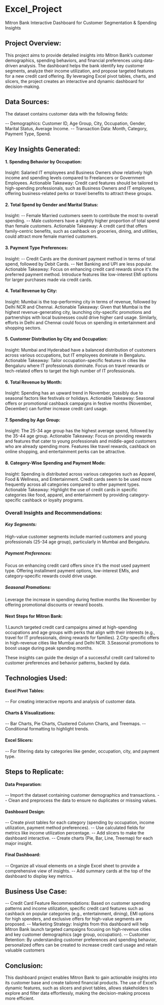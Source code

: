 # Excel_Project
Mitron Bank Interactive Dashboard for Customer Segmentation & Spending Insights

## Project Overview:
This project aims to provide detailed insights into Mitron Bank’s customer demographics, spending behaviors, and financial preferences using data-driven analysis. The dashboard helps the bank identify key customer segments, analyze their income utilization, and propose targeted features for a new credit card offering. By leveraging Excel pivot tables, charts, and slicers, the project creates an interactive and dynamic dashboard for decision-making.

## Data Sources:
The dataset contains customer data with the following fields:

-- Demographics: Customer ID, Age Group, City, Occupation, Gender, Marital Status, Average Income.
-- Transaction Data: Month, Category, Payment Type, Spend.
## Key Insights Generated:
#### 1. Spending Behavior by Occupation:
Insight:
Salaried IT employees and Business Owners show relatively high income and spending levels compared to Freelancers or Government Employees.
Actionable Takeaway: 
Credit card features should be tailored to high-spending professionals, such as Business Owners and IT employees, offering business-related perks or travel benefits to attract these groups.
#### 2. Total Spend by Gender and Marital Status:
Insight:
-- Female Married customers seem to contribute the most to overall spending. 
-- Male customers have a slightly higher proportion of total spend than female customers.
Actionable Takeaway:
A credit card that offers family-centric benefits, such as cashback on groceries, dining, and utilities, could attract more female married customers.
#### 3. Payment Type Preferences:
Insight:
-- Credit Cards are the dominant payment method in terms of total spend, followed by Debit Cards.
-- Net Banking and UPI are less popular.
Actionable Takeaway:
Focus on enhancing credit card rewards since it's the preferred payment method. Introduce features like low-interest EMI options for larger purchases made via credit cards.
#### 4. Total Revenue by City:
Insight:
Mumbai is the top-performing city in terms of revenue, followed by Delhi NCR and Chennai.
Actionable Takeaway: 
Given that Mumbai is the highest revenue-generating city, launching city-specific promotions and partnerships with local businesses could drive higher card usage. Similarly, efforts in Delhi and Chennai could focus on spending in entertainment and shopping sectors.
#### 5. Customer Distribution by City and Occupation:
Insight:
Mumbai and Hyderabad have a balanced distribution of customers across various occupations, but IT employees dominate in Bengaluru.
Actionable Takeaway:
Tailor occupation-specific features in cities like Bengaluru where IT professionals dominate. Focus on travel rewards or tech-related offers to target the high number of IT professionals.
#### 6. Total Revenue by Month:
Insight:
Spending has an upward trend in November, possibly due to seasonal factors like festivals or holidays.
Actionable Takeaway:
Seasonal offers or promotional cashback campaigns in festive months (November, December) can further increase credit card usage.
#### 7. Spending by Age Group:
Insight:
The 25-34 age group has the highest average spend, followed by the 35-44 age group.
Actionable Takeaway: 
Focus on providing rewards and features that cater to young professionals and middle-aged customers who are already spending more. Features like travel rewards, cashback on online shopping, and entertainment perks can be attractive.
#### 8. Category-Wise Spending and Payment Mode:
Insight:
Spending is distributed across various categories such as Apparel, Food & Wellness, and Entertainment. Credit cards seem to be used more frequently across all categories compared to other payment types.
Actionable Takeaway: 
Highlight the use of credit cards in specific categories like food, apparel, and entertainment by providing category-specific cashback or loyalty programs.
### Overall Insights and Recommendations:
##### Key Segments:
High-value customer segments include married customers and young professionals (25-34 age group), particularly in Mumbai and Bengaluru.
##### Payment Preferences:
Focus on enhancing credit card offers since it's the most used payment type. Offering installment payment options, low-interest EMIs, and category-specific rewards could drive usage.
##### Seasonal Promotions: 
Leverage the increase in spending during festive months like November by offering promotional discounts or reward boosts.
#### Next Steps for Mitron Bank:
1.Launch targeted credit card campaigns aimed at high-spending occupations and age groups with perks that align with their interests (e.g., travel for IT professionals, dining rewards for families).
2.City-specific offers in high-revenue cities like Mumbai and Delhi NCR.
3.Seasonal promotions to boost usage during peak spending months.

These insights can guide the design of a successful credit card tailored to customer preferences and behavior patterns, backed by data.

## Technologies Used:
#### Excel Pivot Tables: 
-- For creating interactive reports and analysis of customer data.
#### Charts & Visualizations:
-- Bar Charts, Pie Charts, Clustered Column Charts, and Treemaps.
-- Conditional formatting to highlight trends.
#### Excel Slicers: 
-- For filtering data by categories like gender, occupation, city, and payment type.

## Steps to Replicate:
#### Data Preparation:
-- Import the dataset containing customer demographics and transactions.
-- Clean and preprocess the data to ensure no duplicates or missing values.

#### Dashboard Design:
-- Create pivot tables for each category (spending by occupation, income utilization, payment method preferences).
-- Use calculated fields for metrics like income utilization percentage.
-- Add slicers to make the dashboard interactive.
-- Create charts (Pie, Bar, Line, Treemap) for each major insight.
#### Final Dashboard:
-- Organize all visual elements on a single Excel sheet to provide a comprehensive view of insights.
-- Add summary cards at the top of the dashboard to display key metrics.

## Business Use Case:
-- Credit Card Feature Recommendations: Based on customer spending patterns and income utilization, specific credit card features such as cashback on popular categories (e.g., entertainment, dining), EMI options for high spenders, and exclusive offers for high-value segments are proposed.
-- Marketing Strategy: Insights from this dashboard will help Mitron Bank launch targeted campaigns focusing on high-revenue cities and key customer demographics (age group, occupation).
-- Customer Retention: By understanding customer preferences and spending behavior, personalized offers can be created to increase credit card usage and retain valuable customers

## Conclusion:
This dashboard project enables Mitron Bank to gain actionable insights into its customer base and create tailored financial products. The use of Excel’s dynamic features, such as slicers and pivot tables, allows stakeholders to explore and filter data effortlessly, making the decision-making process more efficient.

